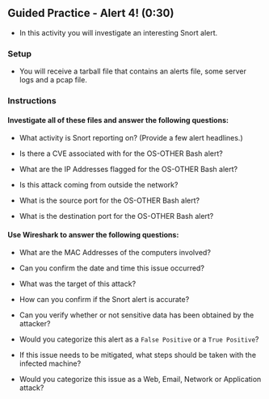 ## Guided Practice - Alert 4! (0:30)

- In this activity you will investigate an interesting Snort alert.

### Setup

- You will receive a tarball file that contains an alerts file, some server logs and a pcap file.

### Instructions

#### Investigate all of these files and answer the following questions:

  - What activity is Snort reporting on? (Provide a few alert headlines.)

  - Is there a CVE associated with for the OS-OTHER Bash alert?

  - What are the IP Addresses flagged for the OS-OTHER Bash alert?

  - Is this attack coming from outside the network?

  - What is the source port for the OS-OTHER Bash alert?

  - What is the destination port for the OS-OTHER Bash alert?

#### Use Wireshark to answer the following questions:

- What are the MAC Addresses of the computers involved?

- Can you confirm the date and time this issue occurred?

- What was the target of this attack?

- How can you confirm if the Snort alert is accurate?

- Can you verify whether or not sensitive data has been obtained by the attacker?

- Would you categorize this alert as a `False Positive` or a `True Positive`?

- If this issue needs to be mitigated, what steps should be taken with the infected machine?

- Would you categorize this issue as a Web, Email, Network or Application attack?
